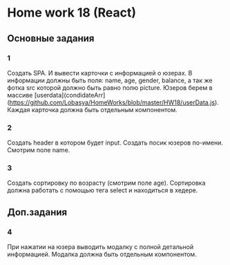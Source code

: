 # Home work 18 (React)


## Основные задания

### 1
Создать SPA. И вывести карточки с информацией о юзерах. В информации должны быть поля: name, age, gender, balance, а так же фотка src которой должно быть равно полю picture. Юзеров берем в массиве [userdata](condidateArr](https://github.com/Lobasya/HomeWorks/blob/master/HW18/userData.js). Каждая карточка должна быть отдельным компонентом.

### 2
Создать header в котором будет input. Создать посик юзеров по-имени.
Cмотрим поле name.

### 3 
Создать сортировку по возрасту (смотрим поле age). Сортировка должна работать с помощью тега select и находиться в хедере.


## Доп.задания 

### 4
При нажатии на юзера выводить модалку с полной детальной информацией.
Модалка должна быть отдельным компонентом.

